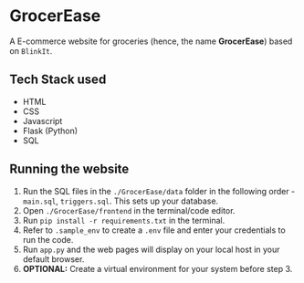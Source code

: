 # GrocerEase
A E-commerce website for groceries (hence, the name <b>GrocerEase</b>) based on `BlinkIt`.

## Tech Stack used
- HTML
- CSS
- Javascript
- Flask (Python)
- SQL

## Running the website
1) Run the SQL files in the `./GrocerEase/data` folder in the following order - `main.sql`, `triggers.sql`. This sets up your database.
2) Open `./GrocerEase/frontend` in the terminal/code editor.
3) Run `pip install -r requirements.txt` in the terminal.
4) Refer to `.sample_env` to create a `.env` file and enter your credentials to run the code.
5) Run `app.py` and the web pages will display on your local host in your default browser. 
6) <b>OPTIONAL:</b> Create a virtual environment for your system before step 3.